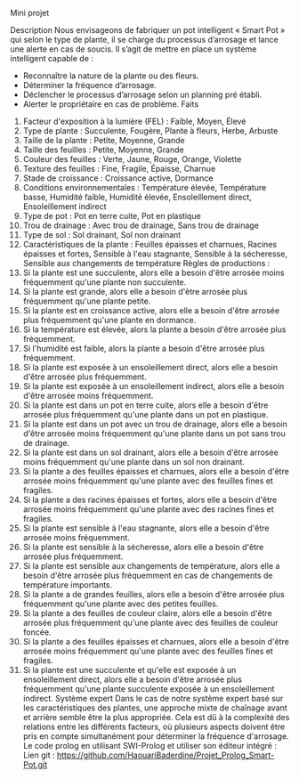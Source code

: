 Mini projet

Description
Nous envisageons de fabriquer un pot intelligent « Smart Pot » qui selon le type de plante, il 
se charge du processus d’arrosage et lance une alerte en cas de soucis. Il s’agit de mettre en 
place un système intelligent capable de :
-	Reconnaître la nature de la plante ou des fleurs.
-	Déterminer la fréquence d’arrosage.
-	Déclencher le processus d’arrosage selon un planning pré établi.
-	Alerter le propriétaire en cas de problème.
Faits
1.	Facteur d'exposition à la lumière (FEL) : Faible, Moyen, Élevé
2.	Type de plante : Succulente, Fougère, Plante à fleurs, Herbe, Arbuste
3.	Taille de la plante : Petite, Moyenne, Grande
4.	Taille des feuilles : Petite, Moyenne, Grande
5.	Couleur des feuilles : Verte, Jaune, Rouge, Orange, Violette
6.	Texture des feuilles : Fine, Fragile, Épaisse, Charnue
7.	Stade de croissance : Croissance active, Dormance
8.	Conditions environnementales : Température élevée, Température basse, Humidité faible, Humidité élevée, Ensoleillement direct, Ensoleillement indirect
9.	Type de pot : Pot en terre cuite, Pot en plastique
10.	Trou de drainage : Avec trou de drainage, Sans trou de drainage
11.	Type de sol : Sol drainant, Sol non drainant
12.	Caractéristiques de la plante : Feuilles épaisses et charnues, Racines épaisses et fortes, Sensible à l'eau stagnante, Sensible à la sécheresse, Sensible aux changements de température
Règles de productions :
1.	Si la plante est une succulente, alors elle a besoin d'être arrosée moins fréquemment qu'une plante non succulente.
2.	Si la plante est grande, alors elle a besoin d'être arrosée plus fréquemment qu'une plante petite.
3.	Si la plante est en croissance active, alors elle a besoin d'être arrosée plus fréquemment qu'une plante en dormance.
4.	Si la température est élevée, alors la plante a besoin d'être arrosée plus fréquemment.
5.	Si l'humidité est faible, alors la plante a besoin d'être arrosée plus fréquemment.
6.	Si la plante est exposée à un ensoleillement direct, alors elle a besoin d'être arrosée plus fréquemment.
7.	Si la plante est exposée à un ensoleillement indirect, alors elle a besoin d'être arrosée moins fréquemment.
8.	Si la plante est dans un pot en terre cuite, alors elle a besoin d'être arrosée plus fréquemment qu'une plante dans un pot en plastique.
9.	Si la plante est dans un pot avec un trou de drainage, alors elle a besoin d'être arrosée moins fréquemment qu'une plante dans un pot sans trou de drainage.
10.	Si la plante est dans un sol drainant, alors elle a besoin d'être arrosée moins fréquemment qu'une plante dans un sol non drainant.
11.	Si la plante a des feuilles épaisses et charnues, alors elle a besoin d'être arrosée moins fréquemment qu'une plante avec des feuilles fines et fragiles.
12.	Si la plante a des racines épaisses et fortes, alors elle a besoin d'être arrosée moins fréquemment qu'une plante avec des racines fines et fragiles.
13.	Si la plante est sensible à l'eau stagnante, alors elle a besoin d'être arrosée moins fréquemment.
14.	Si la plante est sensible à la sécheresse, alors elle a besoin d'être arrosée plus fréquemment.
15.	Si la plante est sensible aux changements de température, alors elle a besoin d'être arrosée plus fréquemment en cas de changements de température importants.
16.	Si la plante a de grandes feuilles, alors elle a besoin d'être arrosée plus fréquemment qu'une plante avec des petites feuilles.
17.	Si la plante a des feuilles de couleur claire, alors elle a besoin d'être arrosée plus fréquemment qu'une plante avec des feuilles de couleur foncée.
18.	Si la plante a des feuilles épaisses et charnues, alors elle a besoin d'être arrosée moins fréquemment qu'une plante avec des feuilles fines et fragiles.
19.	Si la plante est une succulente et qu'elle est exposée à un ensoleillement direct, alors elle a besoin d'être arrosée plus fréquemment qu'une plante succulente exposée à un ensoleillement indirect.
Système expert
Dans le cas de notre système expert basé sur les caractéristiques des plantes, une approche mixte de chaînage avant et arrière semble être la plus appropriée. 
Cela est dû à la complexité des relations entre les différents facteurs, où plusieurs aspects doivent être pris en compte simultanément pour déterminer la fréquence d'arrosage.
Le code prolog en utilisant SWI-Prolog et utiliser son éditeur intégré : 
Lien git : https://github.com/HaouariBaderdine/Projet_Prolog_Smart-Pot.git
